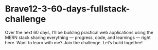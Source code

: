 # Brave12-3-60-days-fullstack-challenge
Over the next 60 days, I'll be building practical web applications using the MERN stack sharing everything — progress, code, and learnings — right here.   Want to learn with me? Join the challenge. Let’s build together!
